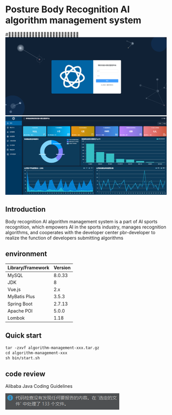 # Posture Body Recognition AI algorithm management system

#⛹🏻‍♀️🤸🏻‍♂️🏋🏻‍♂️🏊🏻‍♀️🚴🏻‍♂️💪🏻🦵🏻🤾🏻‍♀️🏇🏻
![image](images/login.png)
![image](images/index.png)

## Introduction

Body recognition AI algorithm management system is a part of AI sports recognition, which empowers AI in the sports
industry, manages recognition algorithms, and cooperates with the developer center pbr-developer to realize the function
of developers submitting algorithms

## environment

| Library/Framework | Version |
|-------------------|---------|
| MySQL             | 8.0.33  |
| JDK               | 8       |
| Vue.js            | 2.x     |
| MyBatis Plus      | 3.5.3   |
| Spring Boot       | 2.7.13  |
| Apache POI        | 5.0.0   |
| Lombok            | 1.18    |

## Quick start

```shell
tar -zxvf algorithm-management-xxx.tar.gz
cd algorithm-management-xxx
sh bin/start.sh
```

## code review

Alibaba Java Coding Guidelines

![image](images/code_review.png)